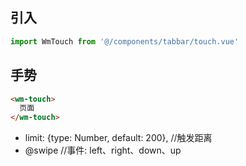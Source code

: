 ## 引入
```javascript
import WmTouch from '@/components/tabbar/touch.vue'
```

## 手势
```html
<wm-touch>
  页面
</wm-touch>
```
- limit: {type: Number, default: 200},  //触发距离
- @swipe  //事件: left、right、down、up

